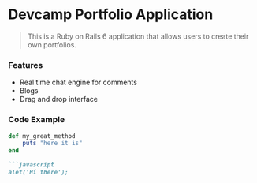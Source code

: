 # Devcamp Portfolio Application

> This is a Ruby on Rails 6 application that allows users to create their own portfolios.

### Features

- Real time chat engine for comments
- Blogs
- Drag and drop interface

### Code Example

```Ruby
def my_great_method
    puts "here it is"
end

```javascript
alet('Hi there');
```
